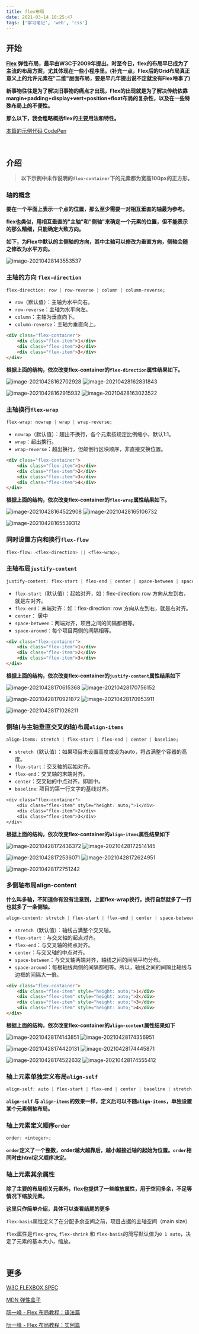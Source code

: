 ```yaml
---
title: flex布局
date: 2021-03-14 18:25:47
tags: ['学习笔记', 'web', 'css']
---
```




## 开始

**[Flex](https://developer.mozilla.org/zh-CN/docs/Web/CSS/CSS_Flexible_Box_Layout/Basic_Concepts_of_Flexbox) 弹性布局，最早由W3C于2009年提出。时至今日，flex的布局早已成为了主流的布局方案，尤其体现在一些小程序里。(补充一点，Flex后的Grid布局真正意义上的允许元素在"二维"层面布局，要是早几年提出说不定就没有Flex啥事了)**

**新事物往往是为了解决旧事物的痛点才出现，Flex的出现就是为了解决传统依靠margin+padding+display+vert+position+float布局的复杂性，以及在一些特殊布局上的不便性。**

**那么以下，我会粗略概括flex的主要用法和特性。**

[本篇的示例代码 CodePen](https://codepen.io/jerryfangr/pen/BapEVNR)

<br>

## 介绍

> **以下示例中未作说明的`flex-container`下的元素都为宽高100px的正方形。**

### 轴的概念

**要在一个平面上表示一个点的位置，那么至少需要一对相互垂直的轴最为参考。**

**flex也类似，用相互垂直的"主轴"和"侧轴"来确定一个元素的位置，但不能表示的那么精细，只能确定大致方向。**

**如下，为Flex中默认的主侧轴的方向，其中主轴可以修改为垂直方向，侧轴会随之修改为水平方向。**

![image-20210428143553537](/assets/images/image-20210428143553537.png) 



### 主轴的方向 `flex-direction`

```css
flex-direction: row | row-reverse | column | column-reverse;
```

- `row`（默认值）：主轴为水平向右。
- `row-reverse`：主轴为水平向左。
- `column`：主轴为垂直向下。
- `column-reverse`：主轴为垂直向上。

```html
<div class="flex-container">
    <div class="flex-item">1</div>
    <div class="flex-item">2</div>
    <div class="flex-item">3</div>
</div>
```

**根据上面的结构，依次改变flex-container的`flex-direction`属性结果如下。**

![image-20210428162702928](/assets/images/image-20210428162702928.png) ![image-20210428162831843](/assets/images/image-20210428162831843.png) 

![image-20210428162915932](/assets/images/image-20210428162915932.png) ![image-20210428163023522](/assets/images/image-20210428163023522.png) 



### 主轴换行`flex-wrap`

```css
flex-wrap: nowrap | wrap | wrap-reverse;
```

- `nowrap`（默认值）：超出不换行，各个元素按规定比例缩小，默认1:1。
- `wrap`：超出换行。
- `wrap-reverse`：超出换行，但颠倒行区块顺序，非直接交换位置。

```html
<div class="flex-container">
    <div class="flex-item">1</div>
    <div class="flex-item">2</div>
    <div class="flex-item">3</div>
    <div class="flex-item">4</div>
</div>
```

**根据上面的结构，依次改变flex-container的`flex-wrap`属性结果如下。**

![image-20210428164522908](/assets/images/image-20210428164522908.png) ![image-20210428165106732](/assets/images/image-20210428165106732.png) 

![image-20210428165539312](/assets/images/image-20210428165539312.png) 



### 同时设置方向和换行`flex-flow`

```css
flex-flow: <flex-direction> || <flex-wrap>;
```



### 主轴布局`justify-content`

```css
justify-content: flex-start | flex-end | center | space-between | space-around;
```

- `flex-start`（默认值）：起始对齐，如：flex-direction: row 方向从左到右，就是左对齐。
- `flex-end`：末端对齐：如：flex-direction: row 方向从左到右，就是右对齐。
- `center`： 居中
- `space-between`：两端对齐，项目之间的间隔都相等。
- `space-around`：每个项目两侧的间隔相等。

```html
<div class="flex-container">
    <div class="flex-item">1</div>
    <div class="flex-item">2</div>
    <div class="flex-item">3</div>
</div>
```

**根据上面的结构，依次改变flex-container的`justify-content`属性结果如下**

![image-20210428170615368](/assets/images/image-20210428170615368.png)  ![image-20210428170756152](/assets/images/image-20210428170756152.png)  

![image-20210428170921872](/assets/images/image-20210428170921872.png) ![image-20210428170953911](/assets/images/image-20210428170953911.png) 

![image-20210428171026211](/assets/images/image-20210428171026211.png) 



### 侧轴(与主轴垂直交叉的轴)布局`align-items`

```css
align-items: stretch | flex-start | flex-end | center | baseline;
```

- `stretch`（默认值）：如果项目未设置高度或设为auto，将占满整个容器的高度。
- `flex-start`：交叉轴的起始对齐。
- `flex-end`：交叉轴的末端对齐。
- `center`：交叉轴的中点对齐，即居中。
- `baseline`: 项目的第一行文字的基线对齐。

```css
<div class="flex-container">
    <div class="flex-item" style="height: auto;">1</div>
    <div class="flex-item">2</div>
    <div class="flex-item">3</div>
</div>
```

**根据上面的结构，依次改变flex-container的`align-items`属性结果如下**

![image-20210428172436372](/assets/images/image-20210428172436372.png) ![image-20210428172514145](/assets/images/image-20210428172514145.png) 

![image-20210428172536071](/assets/images/image-20210428172536071.png) ![image-20210428172624951](/assets/images/image-20210428172624951.png) 

![image-20210428172751242](/assets/images/image-20210428172751242.png) 



### 多侧轴布局align-content

**什么叫多轴，不知道你有没有注意到，上面flex-wrap换行，换行自然就多了一行也就多了一条侧轴。**

```css
align-content: stretch | flex-start | flex-end | center | space-between | space-around;
```

- `stretch`（默认值）：轴线占满整个交叉轴。
- `flex-start`：与交叉轴的起点对齐。
- `flex-end`：与交叉轴的终点对齐。
- `center`：与交叉轴的中点对齐。
- `space-between`：与交叉轴两端对齐，轴线之间的间隔平均分布。
- `space-around`：每根轴线两侧的间隔都相等。所以，轴线之间的间隔比轴线与边框的间隔大一倍。

```html
<div class="flex-container">
    <div class="flex-item" style="height: auto;">1</div>
    <div class="flex-item" style="height: auto;">2</div>
    <div class="flex-item" style="height: auto;">3</div>
    <div class="flex-item" style="height: auto;">4</div>
</div>
```

**根据上面的结构，依次改变flex-container的`align-content`属性结果如下**

![image-20210428174143851](/assets/images/image-20210428174143851.png) ![image-20210428174356951](/assets/images/image-20210428174356951.png) 

![image-20210428174420131](/assets/images/image-20210428174420131.png) ![image-20210428174445871](/assets/images/image-20210428174445871.png) 

![image-20210428174522632](/assets/images/image-20210428174522632.png) ![image-20210428174555412](/assets/images/image-20210428174555412.png) 



### 轴上元素单独定义布局`align-self`

```css
align-self: auto | flex-start | flex-end | center | baseline | stretch;
```

**`align-self` 与 `align-items`的效果一样，定义后可以不随`align-items`，单独设置某个元素侧轴布局。**



### 轴上元素定义顺序`order`

```css
order: <integer>;
```

**`order`定义了一个整数，order越大越靠后，越小越接近轴的起始为位置。`order`相同时由html定义顺序决定。**



### 轴上元素其余属性

**除了主要的布局相关元素外，flex也提供了一些缩放属性，用于空间多余，不足等情况下缩放元素。**

**这里只作简单介绍，具体可以查看结尾的更多**

`flex-basis`属性定义了在分配多余空间之前，项目占据的主轴空间（main size）

`flex`属性是`flex-grow`, `flex-shrink` 和 `flex-basis`的简写默认值为`0 1 auto`，决定了元素的基本大小，缩放。

<br>



## 更多

[W3C FLEXBOX SPEC](https://www.w3.org/TR/2018/CR-css-flexbox-1-20181119/)

[MDN 弹性盒子](https://developer.mozilla.org/zh-CN/docs/Learn/CSS/CSS_layout/Flexbox)

[阮一峰 - Flex 布局教程：语法篇](http://www.ruanyifeng.com/blog/2015/07/flex-grammar.html)

[阮一峰 - Flex 布局教程：实例篇](https://www.ruanyifeng.com/blog/2015/07/flex-examples.html)